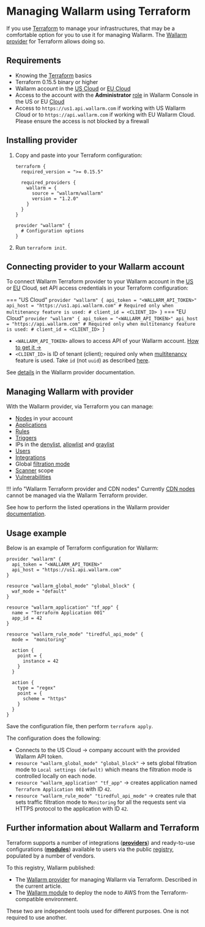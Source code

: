 # Managing Wallarm using Terraform

If you use [Terraform](https://www.terraform.io/) to manage your infrastructures, that may be a comfortable option for you to use it for managing Wallarm. The [Wallarm provider](https://registry.terraform.io/providers/wallarm/wallarm/latest/docs) for Terraform allows doing so.

## Requirements

* Knowing the [Terraform](https://www.terraform.io/) basics
* Terraform 0.15.5 binary or higher
* Wallarm account in the [US Cloud](https://us1.my.wallarm.com/) or [EU Cloud](https://my.wallarm.com/)
* Access to the account with the **Administrator** [role](../../user-guides/settings/users.md#user-roles) in Wallarm Console in the US or EU [Cloud](../../about-wallarm/overview.md#cloud)
* Access to `https://us1.api.wallarm.com` if working with US Wallarm Cloud or to `https://api.wallarm.com` if working with EU Wallarm Cloud. Please ensure the access is not blocked by a firewall

## Installing provider

1. Copy and paste into your Terraform configuration:

    ```
    terraform {
      required_version = ">= 0.15.5"

      required_providers {
        wallarm = {
          source = "wallarm/wallarm"
          version = "1.2.0"
        }
      }
    }

    provider "wallarm" {
      # Configuration options
    }
    ```

1. Run `terraform init`.

## Connecting provider to your Wallarm account

To connect Wallarm Terraform provider to your Wallarm account in the [US](https://us1.my.wallarm.com/signup) or [EU](https://my.wallarm.com/signup) Cloud, set API access credentials in your Terraform configuration:

=== "US Cloud"
    ```
    provider "wallarm" {
      api_token = "<WALLARM_API_TOKEN>"
      api_host = "https://us1.api.wallarm.com"
      # Required only when multitenancy feature is used:
      # client_id = <CLIENT_ID>
    }
    ```
=== "EU Cloud"
    ```
    provider "wallarm" {
      api_token = "<WALLARM_API_TOKEN>"
      api_host = "https://api.wallarm.com"
      # Required only when multitenancy feature is used:
      # client_id = <CLIENT_ID>
    }
    ```

* `<WALLARM_API_TOKEN>` allows to access API of your Wallarm account. [How to get it →](../../user-guides/settings/api-tokens.md)
* `<CLIENT_ID>` is ID of tenant (client); required only when [multitenancy](../../installation/multi-tenant/overview.md) feature is used. Take `id` (not `uuid`) as described [here](../../installation/multi-tenant/configure-accounts.md#step-3-create-the-tenant-via-the-wallarm-api).

See [details](https://registry.terraform.io/providers/wallarm/wallarm/latest/docs) in the Wallarm provider documentation.

## Managing Wallarm with provider

With the Wallarm provider, via Terraform you can manage:

* [Nodes](../../user-guides/nodes/nodes.md) in your account
* [Applications](../../user-guides/settings/applications.md)
* [Rules](../../user-guides/rules/intro.md)
* [Triggers](../../user-guides/triggers/triggers.md)
* IPs in the [denylist](../../user-guides/ip-lists/overview.md), [allowlist](../../user-guides/ip-lists/overview.md) and [graylist](../../user-guides/ip-lists/overview.md)
* [Users](../../user-guides/settings/users.md)
* [Integrations](../../user-guides/settings/integrations/integrations-intro.md)
* Global [filtration mode](../../admin-en/configure-wallarm-mode.md)
* [Scanner](../../user-guides/scanner.md) scope
* [Vulnerabilities](../../user-guides/vulnerabilities.md)

!!! info "Wallarm Terraform provider and CDN nodes"
    Currently [CDN nodes](../../user-guides/nodes/cdn-node.md) cannot be managed via the Wallarm Terraform provider.

See how to perform the listed operations in the Wallarm provider [documentation](https://registry.terraform.io/providers/wallarm/wallarm/latest/docs).

## Usage example

Below is an example of Terraform configuration for Wallarm:

```
provider "wallarm" {
  api_token = "<WALLARM_API_TOKEN>"
  api_host = "https://us1.api.wallarm.com"
}

resource "wallarm_global_mode" "global_block" {
  waf_mode = "default"
}

resource "wallarm_application" "tf_app" {
  name = "Terraform Application 001"
  app_id = 42
}

resource "wallarm_rule_mode" "tiredful_api_mode" {
  mode =  "monitoring"

  action {
    point = {
      instance = 42
    }
  }

  action {
    type = "regex"
    point = {
      scheme = "https"
    }
  }
}
```

Save the configuration file, then perform `terraform apply`.

The configuration does the following:

* Connects to the US Cloud → company account with the provided Wallarm API token.
* `resource "wallarm_global_mode" "global_block"` → sets global filtration mode to `Local settings (default)` which means the filtration mode is controlled locally on each node.
* `resource "wallarm_application" "tf_app"` → creates application named `Terraform Application 001` with ID `42`.
* `resource "wallarm_rule_mode" "tiredful_api_mode"` → creates rule that sets traffic filtration mode to `Monitoring` for all the requests sent via HTTPS protocol to the application with ID `42`.

## Further information about Wallarm and Terraform

Terraform supports a number of integrations (**[providers](https://www.terraform.io/language/providers)**) and ready-to-use configurations (**[modules](https://www.terraform.io/language/modules)**) available to users via the public [registry](https://www.terraform.io/registry#navigating-the-registry), populated by a number of vendors.

To this registry, Wallarm published:

* The [Wallarm provider](https://registry.terraform.io/providers/wallarm/wallarm/latest/docs) for managing Wallarm via Terraform. Described in the current article.
* The [Wallarm module](../../installation/cloud-platforms/aws/terraform-module/overview.md) to deploy the node to AWS from the Terraform-compatible environment.

These two are independent tools used for different purposes. One is not required to use another.
